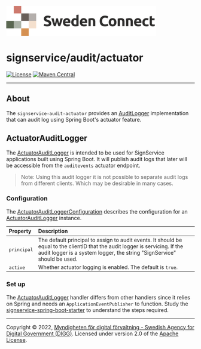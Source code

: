 ![Logo](../../docs/images/sweden-connect.png)


# signservice/audit/actuator

[![License](https://img.shields.io/badge/License-Apache%202.0-blue.svg)](https://opensource.org/licenses/Apache-2.0) [![Maven Central](https://maven-badges.herokuapp.com/maven-central/se.swedenconnect.signservice/signservice-audit-actuator/badge.svg)](https://maven-badges.herokuapp.com/maven-central/se.swedenconnect.signservice/signservice-audit-actuator)

-----

## About

The `signservice-audit-actuator` provides an [AuditLogger](https://github.com/swedenconnect/signservice/blob/main/core/src/main/java/se/swedenconnect/signservice/audit/AuditLogger.java) 
implementation that can audit log using Spring Boot's actuator feature.

## ActuatorAuditLogger

The [ActuatorAuditLogger](https://github.com/swedenconnect/signservice/blob/main/audit/actuator/src/main/java/se/swedenconnect/signservice/audit/actuator/ActuatorAuditLogger.java) is intended to be
used for SignService applications built using Spring Boot. It will publish audit logs that later will
be accessible from the `auditevents` actuator endpoint.

> Note: Using this audit logger it is not possible to separate audit logs from different clients. Which may be desirable in many cases.

### Configuration

The [ActuatorAuditLoggerConfiguration](https://github.com/swedenconnect/signservice/blob/main/audit/actuator/src/main/java/se/swedenconnect/signservice/audit/actuator/ActuatorAuditLoggerConfiguration.java) describes the configuration for an [ActuatorAuditLogger](https://github.com/swedenconnect/signservice/blob/main/audit/actuator/src/main/java/se/swedenconnect/signservice/audit/actuator/ActuatorAuditLogger.java) instance.

| Property | Description |
| :--- | :--- |
| `principal` | The default principal to assign to audit events. It should be equal to the clientID that the audit logger is servicing. If the audit logger is a system logger, the string "SignService" should be used. | 
| `active` | Whether actuator logging is enabled. The default is `true`. |

### Set up

The [ActuatorAuditLogger](https://github.com/swedenconnect/signservice/blob/main/audit/actuator/src/main/java/se/swedenconnect/signservice/audit/actuator/ActuatorAuditLogger.java) handler differs from other handlers since it 
relies on Spring and needs an `ApplicationEventPublisher` to function. Study the [signservice-spring-boot-starter](https://github.com/swedenconnect/signservice/tree/main/spring-boot-starter) to understand the steps required. 

-----

Copyright &copy; 2022, [Myndigheten för digital förvaltning - Swedish Agency for Digital Government (DIGG)](http://www.digg.se). Licensed under version 2.0 of the [Apache License](http://www.apache.org/licenses/LICENSE-2.0).
